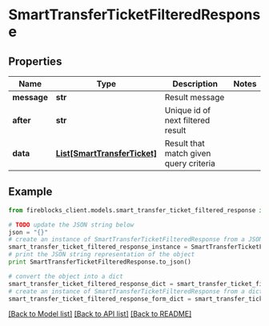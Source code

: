 # SmartTransferTicketFilteredResponse


## Properties

Name | Type | Description | Notes
------------ | ------------- | ------------- | -------------
**message** | **str** | Result message | 
**after** | **str** | Unique id of next filtered result | 
**data** | [**List[SmartTransferTicket]**](SmartTransferTicket.md) | Result that match given query criteria | 

## Example

```python
from fireblocks_client.models.smart_transfer_ticket_filtered_response import SmartTransferTicketFilteredResponse

# TODO update the JSON string below
json = "{}"
# create an instance of SmartTransferTicketFilteredResponse from a JSON string
smart_transfer_ticket_filtered_response_instance = SmartTransferTicketFilteredResponse.from_json(json)
# print the JSON string representation of the object
print SmartTransferTicketFilteredResponse.to_json()

# convert the object into a dict
smart_transfer_ticket_filtered_response_dict = smart_transfer_ticket_filtered_response_instance.to_dict()
# create an instance of SmartTransferTicketFilteredResponse from a dict
smart_transfer_ticket_filtered_response_form_dict = smart_transfer_ticket_filtered_response.from_dict(smart_transfer_ticket_filtered_response_dict)
```
[[Back to Model list]](../README.md#documentation-for-models) [[Back to API list]](../README.md#documentation-for-api-endpoints) [[Back to README]](../README.md)


